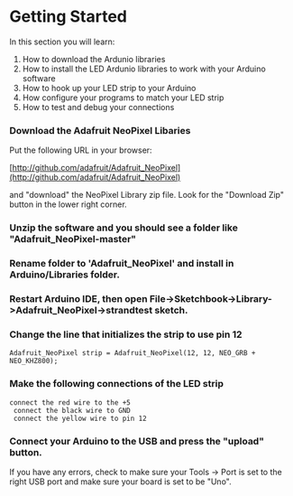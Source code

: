 Getting Started
=======
In this section you will learn:

1. How to download the Ardunio libraries
1. How to install the LED Ardunio libraries to work with your Arduino software
1. How to hook up your LED strip to your Arduino
1. How configure your programs to match your LED strip
1. How to test and debug your connections

### Download the Adafruit NeoPixel Libaries


Put the following URL in your browser:

[http://github.com/adafruit/Adafruit_NeoPixel](http://github.com/adafruit/Adafruit_NeoPixel)

and "download" the NeoPixel Library zip file.  Look for the "Download Zip" button in the lower right corner.


### Unzip the software and you should see a folder like "Adafruit_NeoPixel-master"


### Rename folder to 'Adafruit_NeoPixel' and install in Arduino/Libraries folder.


### Restart Arduino IDE, then open File->Sketchbook->Library->Adafruit_NeoPixel->strandtest sketch.
### Change the line that initializes the strip to use pin 12

    Adafruit_NeoPixel strip = Adafruit_NeoPixel(12, 12, NEO_GRB + NEO_KHZ800);

### Make the following connections of the LED strip
    connect the red wire to the +5 
     connect the black wire to GND
     connect the yellow wire to pin 12
### Connect your Arduino to the USB and press the "upload" button. 

If you have any errors, check to make sure your Tools -> Port is set to the right USB port and make sure your board is set to be "Uno".